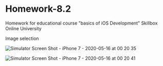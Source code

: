 # Homework-8.2
Homework for educational course "basics of iOS Development" Skillbox Online University

Image selection

![Simulator Screen Shot - iPhone 7 - 2020-05-16 at 00 20 35](https://user-images.githubusercontent.com/50722317/82100875-394cf280-970b-11ea-84ce-96f011bfd09d.png)

![Simulator Screen Shot - iPhone 7 - 2020-05-16 at 00 20 41](https://user-images.githubusercontent.com/50722317/82100878-39e58900-970b-11ea-916a-b3f7b913b4d1.png)
